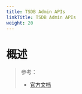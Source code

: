 ```yaml
---
title: TSDB Admin APIs
linkTitle: TSDB Admin APIs
weight: 20
---
```


# 概述

> 参考：
>
> - [官方文档](https://prometheus.io/docs/prometheus/latest/querying/api/#tsdb-admin-apis)

